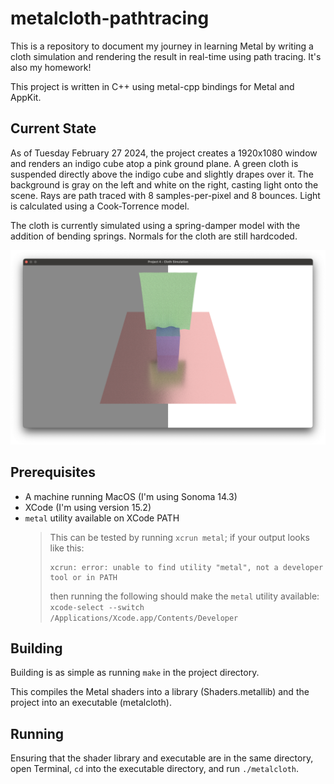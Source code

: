 # metalcloth-pathtracing

This is a repository to document my journey in learning Metal by writing a cloth simulation and rendering the result in real-time using path tracing. It's also my homework!

This project is written in C++ using metal-cpp bindings for Metal and AppKit.

## Current State

As of Tuesday February 27 2024, the project creates a 1920x1080 window and renders an indigo cube atop a pink ground plane. A green cloth is suspended directly above the indigo cube and slightly drapes over it. The background is gray on the left and white on the right, casting light onto the scene. Rays are path traced with 8 samples-per-pixel and 8 bounces. Light is calculated using a Cook-Torrence model.

The cloth is currently simulated using a spring-damper model with the addition of bending springs. Normals for the cloth are still hardcoded.

![What the project currently looks like](images/current_state_3.png)

## Prerequisites

- A machine running MacOS (I'm using Sonoma 14.3)
- XCode (I'm using version 15.2)
- `metal` utility available on XCode PATH
    > This can be tested by running `xcrun metal`; if your output looks like this:
    > ```
    > xcrun: error: unable to find utility "metal", not a developer tool or in PATH
    > ```
    > then running the following should make the `metal` utility available: `xcode-select --switch /Applications/Xcode.app/Contents/Developer`

## Building

Building is as simple as running `make` in the project directory.

This compiles the Metal shaders into a library (Shaders.metallib) and the project into an executable (metalcloth).

## Running

Ensuring that the shader library and executable are in the same directory, open Terminal, `cd` into the executable directory, and run `./metalcloth`.
